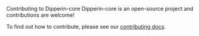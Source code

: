 Contributing to Dipperin-core
Dipperin-core is an open-source project and contributions are welcome!

To find out how to contribute, please see our [contributing docs](https://github.com/dipperin/dipperin-core/blob/dev/docs/source/develop/contributions.md).